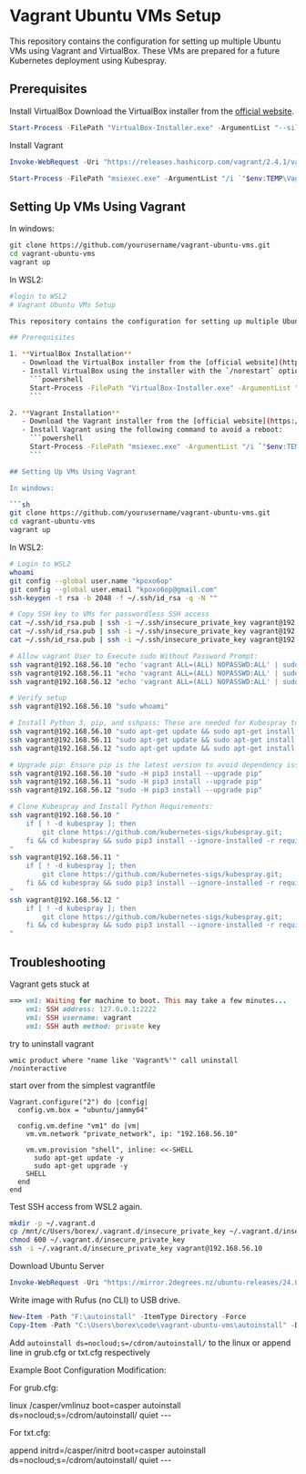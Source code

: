 # Vagrant Ubuntu VMs Setup

This repository contains the configuration for setting up multiple Ubuntu VMs using Vagrant and VirtualBox. These VMs are prepared for a future Kubernetes deployment using Kubespray.

## Prerequisites

Install VirtualBox
Download the VirtualBox installer from the [official website](https://www.virtualbox.org/wiki/Downloads).

```powershell
Start-Process -FilePath "VirtualBox-Installer.exe" -ArgumentList "--silent --ignore-reboot" -Wait
```

Install Vagrant

```powershell
Invoke-WebRequest -Uri "https://releases.hashicorp.com/vagrant/2.4.1/vagrant_2.4.1_windows_amd64.msi" -OutFile "$env:TEMP\Vagrant-Installer.msi"

Start-Process -FilePath "msiexec.exe" -ArgumentList "/i `"$env:TEMP\Vagrant-Installer.msi`" /qn REBOOT=ReallySuppress" -Wait
```

## Setting Up VMs Using Vagrant

In windows:

```sh
git clone https://github.com/yourusername/vagrant-ubuntu-vms.git
cd vagrant-ubuntu-vms
vagrant up
```

In WSL2:

```sh
#login to WSL2
# Vagrant Ubuntu VMs Setup

This repository contains the configuration for setting up multiple Ubuntu VMs using Vagrant and VirtualBox. These VMs are prepared for a future Kubernetes deployment using Kubespray.

## Prerequisites

1. **VirtualBox Installation**
   - Download the VirtualBox installer from the [official website](https://www.virtualbox.org/wiki/Downloads).
   - Install VirtualBox using the installer with the `/norestart` option to avoid a reboot:
     ```powershell
     Start-Process -FilePath "VirtualBox-Installer.exe" -ArgumentList "--silent --ignore-reboot" -Wait
     ```

2. **Vagrant Installation**
   - Download the Vagrant installer from the [official website](https://www.vagrantup.com/downloads).
   - Install Vagrant using the following command to avoid a reboot:
     ```powershell
     Start-Process -FilePath "msiexec.exe" -ArgumentList "/i `"$env:TEMP\Vagrant-Installer.msi`" /qn REBOOT=ReallySuppress" -Wait
     ```

## Setting Up VMs Using Vagrant

In windows:

```sh
git clone https://github.com/yourusername/vagrant-ubuntu-vms.git
cd vagrant-ubuntu-vms
vagrant up
```

In WSL2:

```sh
# Login to WSL2
whoami
git config --global user.name "kpoxo6op"
git config --global user.email "kpoxo6op@gmail.com"
ssh-keygen -t rsa -b 2048 -f ~/.ssh/id_rsa -q -N ""

# Copy SSH key to VMs for passwordless SSH access
cat ~/.ssh/id_rsa.pub | ssh -i ~/.ssh/insecure_private_key vagrant@192.168.56.10 "mkdir -p ~/.ssh && cat >> ~/.ssh/authorized_keys"
cat ~/.ssh/id_rsa.pub | ssh -i ~/.ssh/insecure_private_key vagrant@192.168.56.11 "mkdir -p ~/.ssh && cat >> ~/.ssh/authorized_keys"
cat ~/.ssh/id_rsa.pub | ssh -i ~/.ssh/insecure_private_key vagrant@192.168.56.12 "mkdir -p ~/.ssh && cat >> ~/.ssh/authorized_keys"

# Allow vagrant User to Execute sudo Without Password Prompt:
ssh vagrant@192.168.56.10 "echo 'vagrant ALL=(ALL) NOPASSWD:ALL' | sudo tee -a /etc/sudoers"
ssh vagrant@192.168.56.11 "echo 'vagrant ALL=(ALL) NOPASSWD:ALL' | sudo tee -a /etc/sudoers"
ssh vagrant@192.168.56.12 "echo 'vagrant ALL=(ALL) NOPASSWD:ALL' | sudo tee -a /etc/sudoers"

# Verify setup
ssh vagrant@192.168.56.10 "sudo whoami"

# Install Python 3, pip, and sshpass: These are needed for Kubespray to work.
ssh vagrant@192.168.56.10 "sudo apt-get update && sudo apt-get install -y python3 python3-pip sshpass"
ssh vagrant@192.168.56.11 "sudo apt-get update && sudo apt-get install -y python3 python3-pip sshpass"
ssh vagrant@192.168.56.12 "sudo apt-get update && sudo apt-get install -y python3 python3-pip sshpass"

# Upgrade pip: Ensure pip is the latest version to avoid dependency issues.
ssh vagrant@192.168.56.10 "sudo -H pip3 install --upgrade pip"
ssh vagrant@192.168.56.11 "sudo -H pip3 install --upgrade pip"
ssh vagrant@192.168.56.12 "sudo -H pip3 install --upgrade pip"

# Clone Kubespray and Install Python Requirements:
ssh vagrant@192.168.56.10 "
    if [ ! -d kubespray ]; then
        git clone https://github.com/kubernetes-sigs/kubespray.git;
    fi && cd kubespray && sudo pip3 install --ignore-installed -r requirements.txt
"
ssh vagrant@192.168.56.11 "
    if [ ! -d kubespray ]; then
        git clone https://github.com/kubernetes-sigs/kubespray.git;
    fi && cd kubespray && sudo pip3 install --ignore-installed -r requirements.txt
"
ssh vagrant@192.168.56.12 "
    if [ ! -d kubespray ]; then
        git clone https://github.com/kubernetes-sigs/kubespray.git;
    fi && cd kubespray && sudo pip3 install --ignore-installed -r requirements.txt
"
```


## Troubleshooting

Vagrant gets stuck at 

```ruby
==> vm1: Waiting for machine to boot. This may take a few minutes...
    vm1: SSH address: 127.0.0.1:2222
    vm1: SSH username: vagrant
    vm1: SSH auth method: private key
```

try to  uninstall vagrant

```batch
wmic product where "name like 'Vagrant%'" call uninstall /nointeractive
```

start over from the simplest vagrantfile

```Vagrantfile
Vagrant.configure("2") do |config|
  config.vm.box = "ubuntu/jammy64"

  config.vm.define "vm1" do |vm|
    vm.vm.network "private_network", ip: "192.168.56.10"

    vm.vm.provision "shell", inline: <<-SHELL
      sudo apt-get update -y
      sudo apt-get upgrade -y
    SHELL
  end
end
```


Test SSH access from WSL2 again.

```sh
mkdir -p ~/.vagrant.d
cp /mnt/c/Users/borex/.vagrant.d/insecure_private_key ~/.vagrant.d/insecure_private_key
chmod 600 ~/.vagrant.d/insecure_private_key
ssh -i ~/.vagrant.d/insecure_private_key vagrant@192.168.56.10
```

Download Ubuntu Server

```powershell
Invoke-WebRequest -Uri "https://mirror.2degrees.nz/ubuntu-releases/24.04.1/ubuntu-24.04.1-live-server-amd64.iso" -OutFile "C:\Users\borex\Downloads\ubuntu-24.04.1-live-server-amd64.iso"
```

Write image with Rufus (no CLI) to USB drive.

```powershell
New-Item -Path "F:\autoinstall" -ItemType Directory -Force
Copy-Item -Path "C:\Users\borex\code\vagrant-ubuntu-vms\autoinstall" -Destination "F:\" -Recurse -Force
```

Add `autoinstall ds=nocloud;s=/cdrom/autoinstall/` to the linux or append line in grub.cfg or txt.cfg respectively

Example Boot Configuration Modification:

For grub.cfg:

linux /casper/vmlinuz boot=casper autoinstall ds=nocloud\;s=/cdrom/autoinstall/ quiet ---

For txt.cfg:

append initrd=/casper/initrd boot=casper autoinstall ds=nocloud\;s=/cdrom/autoinstall/ quiet ---


